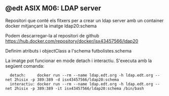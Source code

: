 @edt ASIX M06: LDAP server
--------------------------
Repositori que conté els fitxers per a crear un ldap server amb un container docker mitjançant la imatge ldap20:schema

Podem descarregar-la al repositori de github https://hub.docker.com/repository/docker/isx43457566/ldap20

Definim atributs i objectClass a l'schema futbolistes.schema

La imatge pot funcionar en mode detach i interactiu. S'executa amb la següent comanda:

      detach:     docker run --rm --name ldap.edt.org -h ldap.edt.org --net 2hisix -p 389:389 -d isx43457566/ldap20:schema
      interactiu: docker run --rm --name ldap.edt.org -h ldap.edt.org --net 2hisix -p 389:389 -it isx43457566/ldap20:schema /bin/bash

